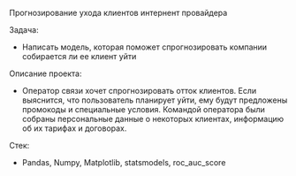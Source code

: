 Прогнозирование ухода клиентов интернент провайдера

Задача: 
* Написать модель, которая поможет спрогнозировать компании собирается ли ее клиент уйти

Описание проекта:
* Оператор связи хочет спрогнозировать отток клиентов. Если выяснится, что пользователь планирует уйти, ему будут предложены промокоды и специальные условия. Командой оператора были собраны персональные данные о некоторых клиентах, информацию об их тарифах и договорах.

Стек:
* Pandas, Numpy, Matplotlib, statsmodels, roc_auc_score
